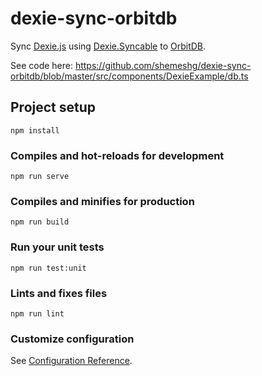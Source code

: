 # dexie-sync-orbitdb

Sync [Dexie.js](https://dexie.org/) using [Dexie.Syncable](https://dexie.org/docs/Syncable/Dexie.Syncable.js.html) to [OrbitDB](https://orbitdb.org/).

See code here:
https://github.com/shemeshg/dexie-sync-orbitdb/blob/master/src/components/DexieExample/db.ts



## Project setup
```
npm install
```

### Compiles and hot-reloads for development
```
npm run serve
```

### Compiles and minifies for production
```
npm run build
```

### Run your unit tests
```
npm run test:unit
```

### Lints and fixes files
```
npm run lint
```

### Customize configuration
See [Configuration Reference](https://cli.vuejs.org/config/).
